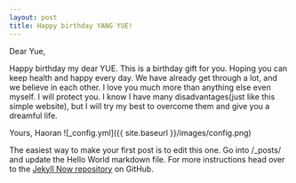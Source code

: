```yaml
---
layout: post
title: Happy birthday YANG YUE!
---
```

Dear Yue,

Happy birthday my dear YUE. This is a birthday gift for you. Hoping you can keep health and happy every day. We have already get through a lot, and we believe in each other. I love you much more than anything else even myself. I will protect you. 
I know I have many disadvantages(just like this simple website), but I will try my best to overcome them and give you a dreamful life.

Yours, 
Haoran
![_config.yml]({{ site.baseurl }}/images/config.png)

The easiest way to make your first post is to edit this one. Go into /_posts/ and update the Hello World markdown file. For more instructions head over to the [Jekyll Now repository](https://github.com/barryclark/jekyll-now) on GitHub.
